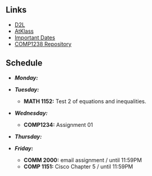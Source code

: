 ## Links
- [D2L](https://learn.georgebrown.ca)
- [AtKlass](https://app.atklass.com)
- [Important Dates](https://www.georgebrown.ca/current-students/important-dates?term=27246&category=131)
- [COMP1238 Repository](comp1238.md)

## Schedule
- ***Monday:***

- ***Tuesday:***
    - **MATH 1152:** Test 2 of equations and inequalities.

- ***Wednesday:***
    - **COMP1234:** Assignment 01
- ***Thursday:***

- ***Friday:***
    - **COMM 2000:** email assignment / until 11:59PM
    - **COMP 1151:** Cisco Chapter 5 / until 11:59PM